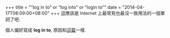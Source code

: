 +++
title = "“log in to” or “log into” or “login to”"
date = "2014-04-17T08:09:00+08:00"
+++
這應該是 Internet 上最常見也最沒一致用法的一個單詞了吧.

個人偏好寫成 **log in to**, 原因和[這篇](http://english.stackexchange.com/a/5303)一樣.